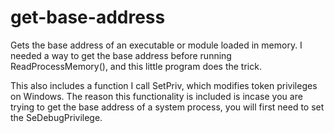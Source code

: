 # get-base-address

Gets the base address of an executable or module loaded in memory.
I needed a way to get the base address before running ReadProcessMemory(), and this little program does the trick.

This also includes a function I call SetPriv, which modifies token privileges on Windows. The reason this functionality is included is incase you are trying to get the base address of a system process, you will first need to set the SeDebugPrivilege.
